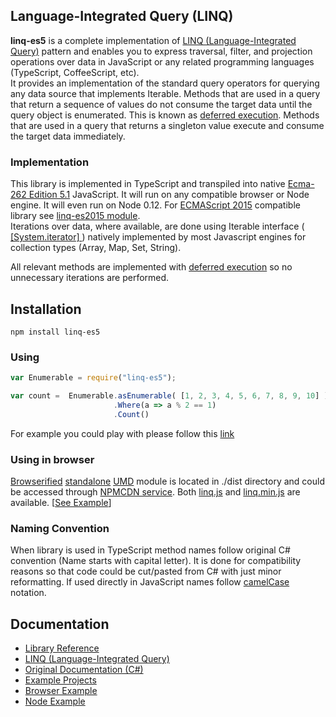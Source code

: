 ## Language-Integrated Query (LINQ) 
**linq-es5** is a complete implementation of [LINQ (Language-Integrated Query)](https://en.wikipedia.org/wiki/Language_Integrated_Query) pattern and enables you to express traversal, filter, and projection operations over data in JavaScript or any related programming languages (TypeScript, CoffeeScript, etc). <br/>
It provides an implementation of the standard query operators for querying any data source that implements Iterable<T>. Methods that are used in a query that return a sequence of values do not consume the target data until the query object is enumerated. This is known as [deferred execution](https://blogs.msdn.microsoft.com/charlie/2007/12/10/linq-and-deferred-execution/). Methods that are used in a query that returns a singleton value execute and consume the target data immediately.

### Implementation
This library is implemented in TypeScript and transpiled into native [Ecma-262 Edition 5.1](http://www.ecma-international.org/ecma-262/5.1/) JavaScript. It will run on any compatible browser or Node engine. It will even run on Node 0.12. For [ECMAScript 2015](http://www.ecma-international.org/ecma-262/6.0/) compatible library see [linq-es2015 module](https://www.npmjs.com/package/linq-es2015).<br/>
Iterations over data, where available, are done using Iterable interface ([ [System.iterator] ](https://developer.mozilla.org/en-US/docs/Web/JavaScript/Reference/Iteration_protocols)) natively implemented by most Javascript engines for collection types (Array, Map, Set, String). 

All relevant methods are implemented with [deferred execution](https://blogs.msdn.microsoft.com/charlie/2007/12/10/linq-and-deferred-execution/) so no unnecessary iterations are performed. 
## Installation
```
npm install linq-es5
```

### Using
```javascript
var Enumerable = require("linq-es5");

var count =  Enumerable.asEnumerable( [1, 2, 3, 4, 5, 6, 7, 8, 9, 10] )
                       .Where(a => a % 2 == 1)
                       .Count()

```
For example you could play with please follow this [link](https://tonicdev.com/npm/linq-es5)

### Using in browser
[Browserified](//browserify.org/) [standalone](//github.com/substack/node-browserify#usage) [UMD](//github.com/umdjs/umd) module is located in ./dist directory and could be accessed through [NPMCDN service](//npmcdn.com). Both [linq.js](//npmcdn.com/linq-es5/dist/linq.js) and [linq.min.js](//npmcdn.com/linq-es5/dist/linq.min.js) are available. [[See Example](//jsfiddle.net/ENikS/pyvjcfa0/)]

### Naming Convention
When library is used in TypeScript method names follow original C# convention (Name starts with capital letter). It is done for compatibility reasons so that code could be cut/pasted from C# with just minor reformatting.
If used directly in JavaScript names follow [camelCase](https://en.wikipedia.org/wiki/CamelCase) notation.

## Documentation
*  [Library Reference](https://github.com/ENikS/LINQ/wiki)
*  [LINQ (Language-Integrated Query)](https://msdn.microsoft.com/en-us/library/bb397926.aspx)
*  [Original Documentation (C#)](https://msdn.microsoft.com/en-us/library/system.linq.enumerable.aspx)
*  [Example Projects](https://github.com/ENikS/LINQ/tree/examples)
*  [Browser Example](https://jsfiddle.net/ENikS/pyvjcfa0/)
*  [Node Example](https://tonicdev.com/npm/linq-es5)

